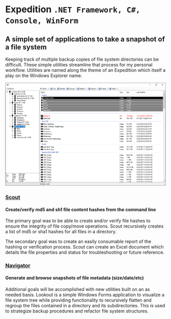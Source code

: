 # Expedition `.NET Framework, C#, Console, WinForm`

## A simple set of applications to take a snapshot of a file system

Keeping track of multiple backup copies of file system directories can be difficult.  These simple utilities streamline that process for my personal workflow. Utilities are named along the theme of an Expedition which itself a play on the Windows Explorer name.

![Expedition](./Documentation/Navigator/Main.png)

### [Scout](./Documentation/Scout/README.md)

#### Create/verify md5 and sh1 file content hashes from the command line

The primary goal was to be able to create and/or verify file hashes to ensure the integrity of file copy/move operations.  Scout recursively creates a list of md5 or sha1 hashes for all files in a directory.

The secondary goal was to create an easily consumable report of the hashing or verification process.  Scout can create an Excel document which details the file properties and status for troubleshooting or future reference.

### [Navigator](./Documentation/Navigator/README.md)

#### Generate and browse snapshots of file metadata (size/date/etc)

Additional goals will be accomplished with new utilities built on an as needed basis.  Lookout is a simple Windows Forms application to visualize a file system tree while providing functionality to recursively flatten and regroup the files contained in a directory and its subdirectories. This is used to strategize backup procedures and refactor file system structures.
